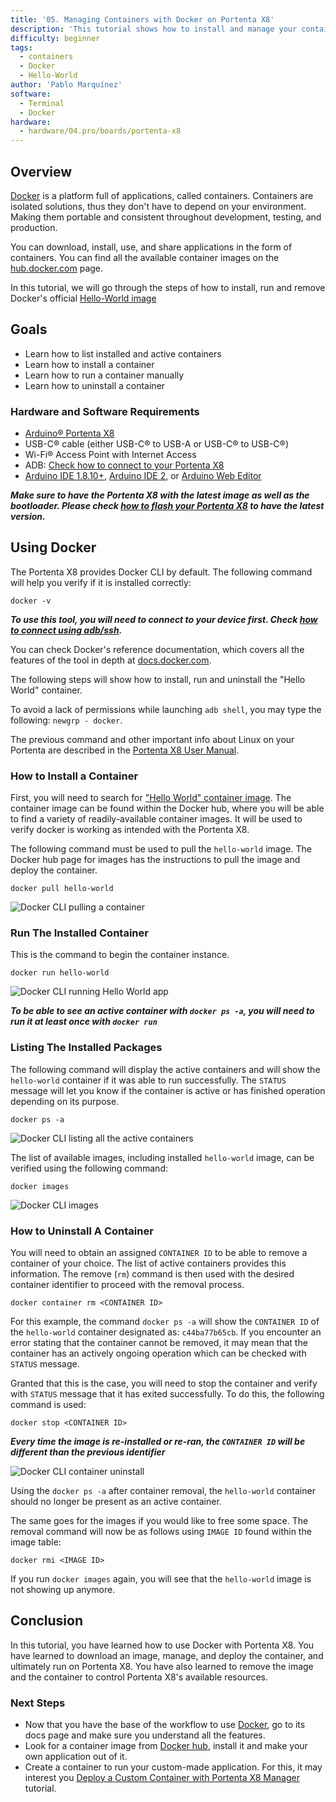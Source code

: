 ```yaml
---
title: '05. Managing Containers with Docker on Portenta X8'
description: 'This tutorial shows how to install and manage your containers using Docker.'
difficulty: beginner
tags:
  - containers
  - Docker
  - Hello-World
author: 'Pablo Marquínez'
software:
  - Terminal
  - Docker
hardware:
  - hardware/04.pro/boards/portenta-x8
---
```


## Overview

[Docker](http://docker.com) is a platform full of applications, called containers. Containers are isolated solutions, thus they don't have to depend on your environment. Making them portable and consistent throughout development, testing, and production.

You can download, install, use, and share applications in the form of containers. You can find all the available container images on the [hub.docker.com](https://hub.docker.com) page.

In this tutorial, we will go through the steps of how to install, run and remove Docker's official [Hello-World image](https://hub.docker.com/_/hello-world)

## Goals

- Learn how to list installed and active containers
- Learn how to install a container
- Learn how to run a container manually
- Learn how to uninstall a container

### Hardware and Software Requirements

- [Arduino® Portenta X8](https://store.arduino.cc/products/portenta-x8)
- USB-C® cable (either USB-C® to USB-A or USB-C® to USB-C®)
- Wi-Fi® Access Point with Internet Access
- ADB: [Check how to connect to your Portenta X8](https://docs.arduino.cc/tutorials/portenta-x8/user-manual#out-of-the-box-experience)
- [Arduino IDE 1.8.10+](https://www.arduino.cc/en/software), [Arduino IDE 2](https://www.arduino.cc/en/software), or [Arduino Web Editor](https://create.arduino.cc/editor)

***Make sure to have the Portenta X8 with the latest image as well as the bootloader. Please check [how to flash your Portenta X8](/tutorials/portenta-x8/image-flashing) to have the latest version.***

## Using Docker

The Portenta X8 provides Docker CLI by default. The following command will help you verify if it is installed correctly:

```
docker -v
```

***To use this tool, you will need to connect to your device first. Check [how to connect using adb/ssh](https://docs.arduino.cc/tutorials/portenta-x8/user-manual#out-of-the-box-experience).***

You can check Docker's reference documentation, which covers all the features of the tool in depth at [docs.docker.com](https://docs.docker.com/).

The following steps will show how to install, run and uninstall the "Hello World" container.

To avoid a lack of permissions while launching ```adb shell```, you may type the following: ```newgrp - docker```.

The previous command and other important info about Linux on your Portenta are described in the [Portenta X8 User Manual](https://docs.arduino.cc/tutorials/portenta-x8/user-manual#working-with-linux).

### How to Install a Container

First, you will need to search for ["Hello World" container image](https://hub.docker.com/_/hello-world). The container image can be found within the Docker hub, where you will be able to find a variety of readily-available container images. It will be used to verify docker is working as intended with the Portenta X8.

The following command must be used to pull the `hello-world` image. The Docker hub page for images has the instructions to pull the image and deploy the container.

```
docker pull hello-world
```

![Docker CLI pulling a container](assets/docker-pull.png)

### Run The Installed Container

This is the command to begin the container instance.

```
docker run hello-world
```

![Docker CLI running Hello World app](assets/docker-run.png)

***To be able to see an active container with `docker ps -a`, you will need to run it at least once with `docker run`***

### Listing The Installed Packages

The following command will display the active containers and will show the `hello-world` container if it was able to run successfully. The `STATUS` message will let you know if the container is active or has finished operation depending on its purpose.

``` 
docker ps -a
```

![Docker CLI listing all the active containers](assets/docker-ps.png)

The list of available images, including installed `hello-world` image, can be verified using the following command:

```
docker images
```

![Docker CLI images](assets/docker-images.png)

### How to Uninstall A Container

You will need to obtain an assigned `CONTAINER ID` to be able to remove a container of your choice. The list of active containers provides this information. The remove (`rm`) command is then used with the desired container identifier to proceed with the removal process.

```
docker container rm <CONTAINER ID>
```

For this example, the command `docker ps -a` will show the `CONTAINER ID` of the `hello-world` container designated as: `c44ba77b65cb`. If you encounter an error stating that the container cannot be removed, it may mean that the container has an actively ongoing operation which can be checked with `STATUS` message.

Granted that this is the case, you will need to stop the container and verify with `STATUS` message that it has exited successfully. To do this, the following command is used:

```
docker stop <CONTAINER ID>
```

***Every time the image is re-installed or re-ran, the `CONTAINER ID` will be different than the previous identifier***

![Docker CLI container uninstall](assets/docker-container-rm.png)

Using the `docker ps -a` after container removal, the `hello-world` container should no longer be present as an active container.

The same goes for the images if you would like to free some space. The removal command will now be as follows using `IMAGE ID` found within the image table:

```
docker rmi <IMAGE ID>
```

If you run `docker images` again, you will see that the `hello-world` image is not showing up anymore.

## Conclusion

In this tutorial, you have learned how to use Docker with Portenta X8. You have learned to download an image, manage, and deploy the container, and ultimately run on Portenta X8. You have also learned to remove the image and the container to control Portenta X8's available resources.

### Next Steps

- Now that you have the base of the workflow to use [Docker](https://docker.com), go to its docs page and make sure you understand all the features.
- Look for a container image from [Docker hub](http://hub.docker.com), install it and make your own application out of it.
- Create a container to run your custom-made application. For this, it may interest you [Deploy a Custom Container with Portenta X8 Manager](https://docs.arduino.cc/tutorials/portenta-x8/custom-container) tutorial.
